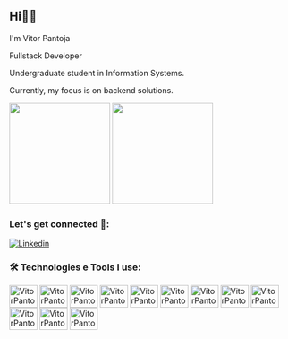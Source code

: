 ## Hi👋🏼

I'm Vitor Pantoja

Fullstack Developer

Undergraduate student in Information Systems.

Currently, my focus is on backend solutions.

<div>
  <img height="180em" src="https://github-readme-stats.vercel.app/api?username=VitorPantoja&show_icons=true&theme=dracula"/>
  <img height="180em" src="https://github-readme-stats.vercel.app/api/top-langs/?username=VitorPantoja&layout=compact&theme=dracula"/>
</div>

### Let's get connected 🙂:
[![Linkedin](https://img.shields.io/badge/LinkedIn-0077B5?style=for-the-badge&logo=linkedin&logoColor=white)](https://www.linkedin.com/in/vitor-travassos/)

### 🛠️ Technologies e Tools I use:
<div>
  <img align="center" alt="VitorPantoja-html" height="40" width="50" src="https://cdn.jsdelivr.net/gh/devicons/devicon@latest/icons/typescript/typescript-original.svg">
  <img align="center" alt="VitorPantoja-html" height="40" width="50" src="https://cdn.jsdelivr.net/gh/devicons/devicon@latest/icons/javascript/javascript-original.svg">
  <img align="center" alt="VitorPantoja-html" height="40" width="50" src="https://cdn.jsdelivr.net/gh/devicons/devicon@latest/icons/nodejs/nodejs-plain-wordmark.svg">
  <img align="center" alt="VitorPantoja-html" height="40" width="50" src="https://cdn.jsdelivr.net/gh/devicons/devicon@latest/icons/nestjs/nestjs-original.svg">
  <img align="center" alt="VitorPantoja-html" height="40" width="50" src="https://cdn.jsdelivr.net/gh/devicons/devicon@latest/icons/docker/docker-original.svg">
  <img align="center" alt="VitorPantoja-html" height="40" width="50" src="https://cdn.jsdelivr.net/gh/devicons/devicon@latest/icons/express/express-original-wordmark.svg">
  <img align="center" alt="VitorPantoja-html" height="40" width="50" src="https://cdn.jsdelivr.net/gh/devicons/devicon@latest/icons/java/java-original-wordmark.svg">
  <img align="center" alt="VitorPantoja-html" height="40" width="50" src="https://cdn.jsdelivr.net/gh/devicons/devicon@latest/icons/redis/redis-original.svg">
  <img align="center" alt="VitorPantoja-html" height="40" width="50" src="https://cdn.jsdelivr.net/gh/devicons/devicon@latest/icons/react/react-original-wordmark.svg">
  <img align="center" alt="VitorPantoja-html" height="40" width="50" src="https://cdn.jsdelivr.net/gh/devicons/devicon@latest/icons/html5/html5-original.svg">
  <img align="center" alt="VitorPantoja-html" height="40" width="50" src="https://cdn.jsdelivr.net/gh/devicons/devicon@latest/icons/css3/css3-original.svg">
  <img align="center" alt="VitorPantoja-html" height="40" width="50" src="https://cdn.jsdelivr.net/gh/devicons/devicon@latest/icons/angular/angular-original.svg">
</div>

